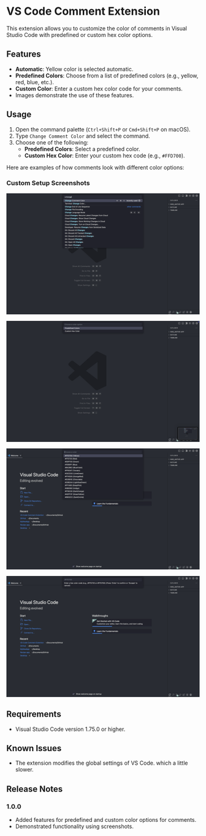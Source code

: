 # VS Code Comment Extension

This extension allows you to customize the color of comments in Visual Studio Code with predefined or custom hex color options.

## Features
- **Automatic**: Yellow color is selected automatic.
- **Predefined Colors**: Choose from a list of predefined colors (e.g., yellow, red, blue, etc.).
- **Custom Color**: Enter a custom hex color code for your comments.
- Images demonstrate the use of these features.

## Usage

1. Open the command palette (`Ctrl+Shift+P` or `Cmd+Shift+P` on macOS).
2. Type `Change Comment Color` and select the command.
3. Choose one of the following:
   - **Predefined Colors**: Select a predefined color.
   - **Custom Hex Color**: Enter your custom hex code (e.g., `#FFD700`).

Here are examples of how comments look with different color options:

### Custom Setup Screenshots


![Sample 1](./sample-1.png)


![Sample 2](./sample-2.png)

![Sample 2](./sample-3.png)

![Sample 2](./sample-4.png)

## Requirements

- Visual Studio Code version 1.75.0 or higher.

## Known Issues

- The extension modifies the global settings of VS Code. which a little slower.

## Release Notes

### 1.0.0

- Added features for predefined and custom color options for comments.
- Demonstrated functionality using screenshots.
